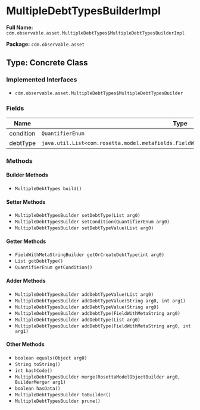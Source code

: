 # MultipleDebtTypesBuilderImpl

**Full Name:** `cdm.observable.asset.MultipleDebtTypes$MultipleDebtTypesBuilderImpl`

**Package:** `cdm.observable.asset`

## Type: Concrete Class

### Implemented Interfaces

- `cdm.observable.asset.MultipleDebtTypes$MultipleDebtTypesBuilder`

### Fields

| Name | Type | Description |
|------|------|-------------|
| condition | `QuantifierEnum` |  |
| debtType | `java.util.List<com.rosetta.model.metafields.FieldWithMetaString$FieldWithMetaStringBuilder>` |  |

### Methods

#### Builder Methods

- `MultipleDebtTypes build()`

#### Setter Methods

- `MultipleDebtTypesBuilder setDebtType(List arg0)`
- `MultipleDebtTypesBuilder setCondition(QuantifierEnum arg0)`
- `MultipleDebtTypesBuilder setDebtTypeValue(List arg0)`

#### Getter Methods

- `FieldWithMetaStringBuilder getOrCreateDebtType(int arg0)`
- `List getDebtType()`
- `QuantifierEnum getCondition()`

#### Adder Methods

- `MultipleDebtTypesBuilder addDebtTypeValue(List arg0)`
- `MultipleDebtTypesBuilder addDebtTypeValue(String arg0, int arg1)`
- `MultipleDebtTypesBuilder addDebtTypeValue(String arg0)`
- `MultipleDebtTypesBuilder addDebtType(FieldWithMetaString arg0)`
- `MultipleDebtTypesBuilder addDebtType(List arg0)`
- `MultipleDebtTypesBuilder addDebtType(FieldWithMetaString arg0, int arg1)`

#### Other Methods

- `boolean equals(Object arg0)`
- `String toString()`
- `int hashCode()`
- `MultipleDebtTypesBuilder merge(RosettaModelObjectBuilder arg0, BuilderMerger arg1)`
- `boolean hasData()`
- `MultipleDebtTypesBuilder toBuilder()`
- `MultipleDebtTypesBuilder prune()`

